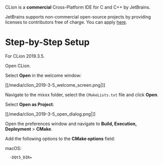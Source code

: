 CLion is a **commercial** Cross-Platform IDE for C and C++ by JetBrains.

JetBrains supports non-commercial open-source projects by providing
licenses to contributors free of charge. You can apply
[here](https://www.jetbrains.com/community/opensource/#support).

# Step-by-Step Setup

For CLion 2019.3.5.

Open CLion.

Select **Open** in the welcome window:

[[/media/clion_2019-3-5_welcome_screen.png|]]

Navigate to the mixxx folder, select the `CMakeLists.txt` file and click
**Open**.

Select **Open as Project**:

[[/media/clion_2019-3-5_open_dialog.png|]]

Open the preferences window and navigate to **Build, Execution,
Deployment** \> **CMake**.

Add the following options to the **CMake options** field:

macOS:

``` 
  -DQt5_DIR=
```
